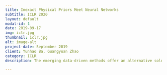 ```yaml
---
title: Inexact Physical Priors Meet Neural Networks
subtitle: ICLR 2020
layout: default
modal-id: 1
date: 2019-09-17
img: iclr.jpg
thumbnail: iclr.jpg
alt: image-alt
project-date: September 2019
client: Yunhao Ba, Guangyuan Zhao
category: ICLR
description: The emerging data-driven methods offer an alternative solution to the conventional physical reasoning by learning from high-fidelity training data. However, these methods usually lack interpretiability and require massive amounts of data in general. Hence, different approaches to incorporating prior knowledge within data-driven frameworks have been proposed to make use of both data and physics. While these approaches are successful, we demonstrate that their network architecture matters- most of the physics-based learning architectures are task specific, and can not adapt to diverse physical circumstances easily. As such, we propose the physics-based neural architecture search (PhysicsNAS) that is generalizable to all physical environments. PhysicsNAS learns both the network architectures and the associated weights with physics-inspired candidate modules, and opens the new avenue for physics-based learning. It is an important step towards flexible formulations of physics-based learning architectures for specific goals.

---
```

